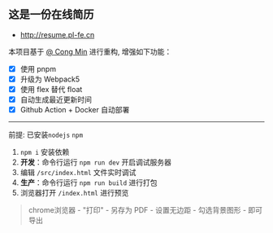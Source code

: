 ## 这是一份在线简历

* http://resume.pl-fe.cn

本项目基于 [@ Cong Min](https://github.com/mcc108/resume) 进行重构, 增强如下功能：

- [x] 使用 pnpm
- [x] 升级为 Webpack5
- [x] 使用 flex 替代 float
- [x] 自动生成最近更新时间
- [x] Github Action + Docker 自动部署

------

前提: 已安装`nodejs` `npm`

1. `npm i` 安装依赖
2. **开发**：命令行运行 `npm run dev` 开启调试服务器
3. 编辑 `/src/index.html` 文件实时调试
4. **生产**：命令行运行 `npm run build` 进行打包
5. 浏览器打开 `/index.html` 进行预览

> chrome浏览器 - "打印" - 另存为 PDF - 设置无边距 - 勾选背景图形 - 即可导出
